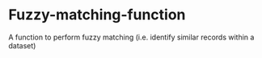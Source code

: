 # Fuzzy-matching-function
A function to perform fuzzy matching (i.e. identify similar records within a dataset)
